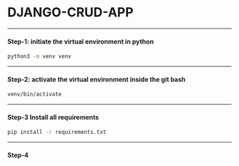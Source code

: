 # DJANGO-CRUD-APP

---

#### Step-1: initiate the virtual environment in python

```bash
python3 -m venv venv
```

---

#### Step-2: activate the virtual environment inside the git bash

```bash
venv/bin/activate
```

---

#### Step-3 Install all requirements

```bash
pip install -r requirements.txt
```

---

#### Step-4
